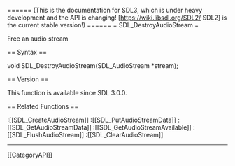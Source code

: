 ====== (This is the documentation for SDL3, which is under heavy development and the API is changing! [https://wiki.libsdl.org/SDL2/ SDL2] is the current stable version!) ======
= SDL_DestroyAudioStream =

Free an audio stream 

== Syntax ==

<syntaxhighlight lang='c'>
void SDL_DestroyAudioStream(SDL_AudioStream *stream);
</syntaxhighlight>

== Version ==

This function is available since SDL 3.0.0.

== Related Functions ==

:[[SDL_CreateAudioStream]]
:[[SDL_PutAudioStreamData]]
:[[SDL_GetAudioStreamData]]
:[[SDL_GetAudioStreamAvailable]]
:[[SDL_FlushAudioStream]]
:[[SDL_ClearAudioStream]]

----
[[CategoryAPI]]


